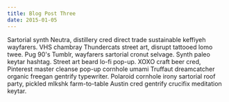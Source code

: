 ```yaml
---
title: Blog Post Three
date: 2015-01-05
---
```

Sartorial synth Neutra, distillery cred direct trade sustainable keffiyeh wayfarers. VHS chambray
Thundercats street art, disrupt tattooed lomo twee. Pug 90's Tumblr, wayfarers sartorial cronut
selvage. Synth paleo keytar hashtag. Street art beard lo-fi pop-up. XOXO craft beer cred, Pinterest
master cleanse pop-up cornhole umami Truffaut dreamcatcher organic freegan gentrify typewriter.
Polaroid cornhole irony sartorial roof party, pickled mlkshk farm-to-table Austin cred gentrify
crucifix meditation keytar.
